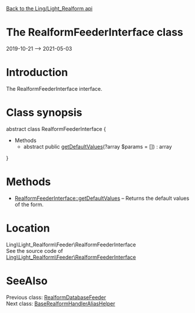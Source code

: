 [Back to the Ling/Light_Realform api](https://github.com/lingtalfi/Light_Realform/blob/master/doc/api/Ling/Light_Realform.md)



The RealformFeederInterface class
================
2019-10-21 --> 2021-05-03






Introduction
============

The RealformFeederInterface interface.



Class synopsis
==============


abstract class <span class="pl-k">RealformFeederInterface</span>  {

- Methods
    - abstract public [getDefaultValues](https://github.com/lingtalfi/Light_Realform/blob/master/doc/api/Ling/Light_Realform/Feeder/RealformFeederInterface/getDefaultValues.md)(?array $params = []) : array

}






Methods
==============

- [RealformFeederInterface::getDefaultValues](https://github.com/lingtalfi/Light_Realform/blob/master/doc/api/Ling/Light_Realform/Feeder/RealformFeederInterface/getDefaultValues.md) &ndash; Returns the default values of the form.





Location
=============
Ling\Light_Realform\Feeder\RealformFeederInterface<br>
See the source code of [Ling\Light_Realform\Feeder\RealformFeederInterface](https://github.com/lingtalfi/Light_Realform/blob/master/Feeder/RealformFeederInterface.php)



SeeAlso
==============
Previous class: [RealformDatabaseFeeder](https://github.com/lingtalfi/Light_Realform/blob/master/doc/api/Ling/Light_Realform/Feeder/RealformDatabaseFeeder.md)<br>Next class: [BaseRealformHandlerAliasHelper](https://github.com/lingtalfi/Light_Realform/blob/master/doc/api/Ling/Light_Realform/Handler/AliasHelper/BaseRealformHandlerAliasHelper.md)<br>
